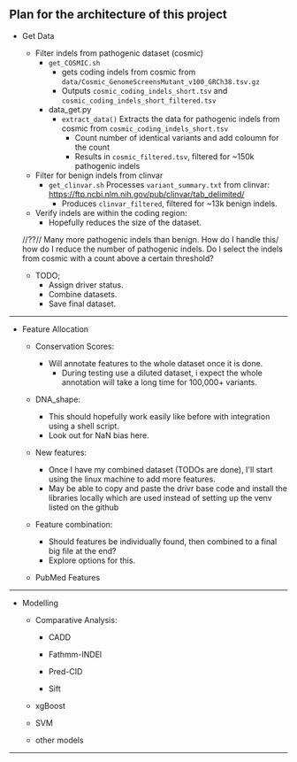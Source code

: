 

Plan for the architecture of this project
---------------------------------------------------------------------------------------

- Get Data 

    - Filter indels from pathogenic dataset (cosmic)
        - `get_COSMIC.sh`
            - gets coding indels from cosmic from `data/Cosmic_GenomeScreensMutant_v100_GRCh38.tsv.gz`
            - Outputs `cosmic_coding_indels_short.tsv` and `cosmic_coding_indels_short_filtered.tsv`
        - data_get.py 
            - `extract_data()` Extracts the data for pathogenic indels from cosmic from `cosmic_coding_indels_short.tsv`
                - Count number of identical variants and add coloumn for the count
                - Results in `cosmic_filtered.tsv`, filtered for ~150k pathogenic indels
    - Filter for benign indels from clinvar
        - `get_clinvar.sh` Processes `variant_summary.txt` from clinvar: https://ftp.ncbi.nlm.nih.gov/pub/clinvar/tab_delimited/
            - Produces `clinvar_filtered`, filtered for ~13k benign indels.
    - Verify indels are within the coding region:
        - Hopefully reduces the size of the dataset.
    
    //??// Many more pathogenic indels than benign. How do I handle this/ how do I reduce the number of pathogenic indels. Do I select the indels from cosmic with a count above a certain threshold? 

    - TODO;
        - Assign driver status.
        - Combine datasets.
        - Save final dataset.

---------------------------------------------------------------------------------------

- Feature Allocation
    
    - Conservation Scores:
        - Will annotate features to the whole dataset once it is done.
            - During testing use a diluted dataset, i expect the whole annotation will take a long time for 100,000+ variants.
    - DNA_shape:
        - This should hopefully work easily like before with integration using a shell script.
        - Look out for NaN bias here.
    - New features:
        - Once I have my combined dataset (TODOs are done), I'll start using the linux machine to add more features. 
        - May be able to copy and paste the drivr base code and install the libraries locally which are used instead of setting up the venv listed on the github
    - Feature combination:
        - Should features be individually found, then combined to a final big file at the end?
        - Explore options for this.
    
    - PubMed Features

---------------------------------------------------------------------------------------

- Modelling 

    - Comparative Analysis:

        - CADD

        - Fathmm-INDEl

        - Pred-CID

        - Sift
    
    - xgBoost

    - SVM

    - other models


---------------------------------------------------------------------------------------


